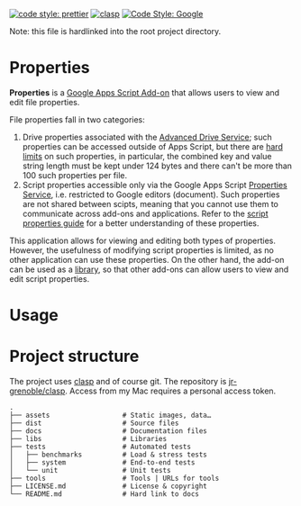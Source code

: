 [![code style: prettier](https://img.shields.io/badge/code_style-prettier-ff69b4.svg?style=flat-square)](https://github.com/prettier/prettier)
[![clasp](https://img.shields.io/badge/built%20with-clasp-4285f4.svg)](https://github.com/google/clasp)
[![Code Style: Google](https://img.shields.io/badge/code%20style-google-blueviolet.svg)](https://github.com/google/gts)

Note: this file is hardlinked into the root project directory.

# Properties

**Properties** is a [Google Apps Script Add-on](https://developers.google.com/workspace/add-ons/how-tos/building-gsuite-addons) that allows users to view and edit file properties.

File properties fall in two categories:

1. Drive properties associated with the [Advanced Drive Service](https://developers.google.com/apps-script/advanced/drive#adding_custom_properties); such properties can be accessed outside of Apps Script, but there are [hard limits](https://developers.google.com/drive/api/v2/reference/properties) on such properties, in particular, the combined key and value string length must be kept under 124 bytes and there can't be more than 100 such properties per file.
2. Script properties accessible only via the Google Apps Script [Properties Service](https://developers.google.com/apps-script/reference/properties), i.e. restricted to Google editors (document). Such properties are not shared between scipts, meaning that you cannot use them to communicate across add-ons and applications. Refer to the [script properties guide](https://developers.google.com/apps-script/guides/properties) for a better understanding of these properties.

This application allows for viewing and editing both types of properties. However, the usefulness of modifying script properties is limited, as no other application can use these properties. On the other hand, the add-on can be used as a [library](https://developers.google.com/apps-script/guides/libraries), so that other add-ons can allow users to view and edit script properties.

# Usage

# Project structure

The project uses [clasp](https://github.com/google/clasp) and of course git. The repository is [jr-grenoble/clasp](https://github.com/jr-grenoble/clasp). Access from my Mac requires a personal access token.

    .
    ├── assets                  # Static images, data…
    ├── dist                    # Source files
    ├── docs                    # Documentation files
    ├── libs                    # Libraries
    ├── tests                   # Automated tests
    │   ├── benchmarks          # Load & stress tests
    │   ├── system              # End-to-end tests
    │   └── unit                # Unit tests
    ├── tools                   # Tools | URLs for tools
    ├── LICENSE.md              # License & copyright
    └── README.md               # Hard link to docs
